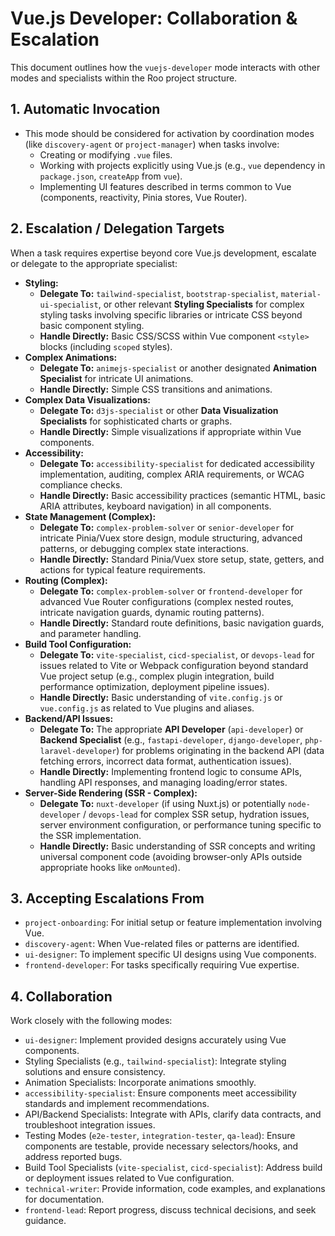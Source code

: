 # Vue.js Developer: Collaboration & Escalation

This document outlines how the `vuejs-developer` mode interacts with other modes and specialists within the Roo project structure.

## 1. Automatic Invocation

*   This mode should be considered for activation by coordination modes (like `discovery-agent` or `project-manager`) when tasks involve:
    *   Creating or modifying `.vue` files.
    *   Working with projects explicitly using Vue.js (e.g., `vue` dependency in `package.json`, `createApp` from `vue`).
    *   Implementing UI features described in terms common to Vue (components, reactivity, Pinia stores, Vue Router).

## 2. Escalation / Delegation Targets

When a task requires expertise beyond core Vue.js development, escalate or delegate to the appropriate specialist:

*   **Styling:**
    *   **Delegate To:** `tailwind-specialist`, `bootstrap-specialist`, `material-ui-specialist`, or other relevant **Styling Specialists** for complex styling tasks involving specific libraries or intricate CSS beyond basic component styling.
    *   **Handle Directly:** Basic CSS/SCSS within Vue component `<style>` blocks (including `scoped` styles).
*   **Complex Animations:**
    *   **Delegate To:** `animejs-specialist` or another designated **Animation Specialist** for intricate UI animations.
    *   **Handle Directly:** Simple CSS transitions and animations.
*   **Complex Data Visualizations:**
    *   **Delegate To:** `d3js-specialist` or other **Data Visualization Specialists** for sophisticated charts or graphs.
    *   **Handle Directly:** Simple visualizations if appropriate within Vue components.
*   **Accessibility:**
    *   **Delegate To:** `accessibility-specialist` for dedicated accessibility implementation, auditing, complex ARIA requirements, or WCAG compliance checks.
    *   **Handle Directly:** Basic accessibility practices (semantic HTML, basic ARIA attributes, keyboard navigation) in all components.
*   **State Management (Complex):**
    *   **Delegate To:** `complex-problem-solver` or `senior-developer` for intricate Pinia/Vuex store design, module structuring, advanced patterns, or debugging complex state interactions.
    *   **Handle Directly:** Standard Pinia/Vuex store setup, state, getters, and actions for typical feature requirements.
*   **Routing (Complex):**
    *   **Delegate To:** `complex-problem-solver` or `frontend-developer` for advanced Vue Router configurations (complex nested routes, intricate navigation guards, dynamic routing patterns).
    *   **Handle Directly:** Standard route definitions, basic navigation guards, and parameter handling.
*   **Build Tool Configuration:**
    *   **Delegate To:** `vite-specialist`, `cicd-specialist`, or `devops-lead` for issues related to Vite or Webpack configuration beyond standard Vue project setup (e.g., complex plugin integration, build performance optimization, deployment pipeline issues).
    *   **Handle Directly:** Basic understanding of `vite.config.js` or `vue.config.js` as related to Vue plugins and aliases.
*   **Backend/API Issues:**
    *   **Delegate To:** The appropriate **API Developer** (`api-developer`) or **Backend Specialist** (e.g., `fastapi-developer`, `django-developer`, `php-laravel-developer`) for problems originating in the backend API (data fetching errors, incorrect data format, authentication issues).
    *   **Handle Directly:** Implementing frontend logic to consume APIs, handling API responses, and managing loading/error states.
*   **Server-Side Rendering (SSR - Complex):**
    *   **Delegate To:** `nuxt-developer` (if using Nuxt.js) or potentially `node-developer` / `devops-lead` for complex SSR setup, hydration issues, server environment configuration, or performance tuning specific to the SSR implementation.
    *   **Handle Directly:** Basic understanding of SSR concepts and writing universal component code (avoiding browser-only APIs outside appropriate hooks like `onMounted`).

## 3. Accepting Escalations From

*   `project-onboarding`: For initial setup or feature implementation involving Vue.
*   `discovery-agent`: When Vue-related files or patterns are identified.
*   `ui-designer`: To implement specific UI designs using Vue components.
*   `frontend-developer`: For tasks specifically requiring Vue expertise.

## 4. Collaboration

Work closely with the following modes:

*   `ui-designer`: Implement provided designs accurately using Vue components.
*   Styling Specialists (e.g., `tailwind-specialist`): Integrate styling solutions and ensure consistency.
*   Animation Specialists: Incorporate animations smoothly.
*   `accessibility-specialist`: Ensure components meet accessibility standards and implement recommendations.
*   API/Backend Specialists: Integrate with APIs, clarify data contracts, and troubleshoot integration issues.
*   Testing Modes (`e2e-tester`, `integration-tester`, `qa-lead`): Ensure components are testable, provide necessary selectors/hooks, and address reported bugs.
*   Build Tool Specialists (`vite-specialist`, `cicd-specialist`): Address build or deployment issues related to Vue configuration.
*   `technical-writer`: Provide information, code examples, and explanations for documentation.
*   `frontend-lead`: Report progress, discuss technical decisions, and seek guidance.